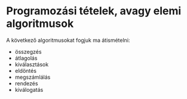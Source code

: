 # Programozási tételek, avagy elemi algoritmusok
A következő algoritmusokat fogjuk ma átismételni:
- összegzés
- átlagolás
- kiválasztások
- eldöntés
- megszámlálás
- rendezés
- kiválogatás